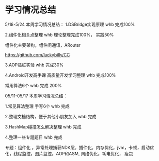 # 学习情况总结

5/18-5/24  本周学习情况总结：
1.DSBridge实现原理  whb  完成100%

2.组件化相关点整理  whb    理论整理完成100%，  实践50%

   组件化主要架构，组件间通讯，ARouter

  https://github.com/luckybilly/CC

3.AOP插桩实验  whb  完成30%

4.Android开发高手课   高质量开发学习整理  whb  完成100%

常用算法6个  whb    完成 200% 



05/11-05/17   本周学习情况总结：

1.常见算法整理  手写6个  whb   完成

2.整理文档结构，便于其他小朋友加入  whb  完成

3.HashMap碰撞怎么解决整理  whb  完成

4.整理一些专题题目  whb     完成

  专题：组件化 ，异常处理捕获NDK层，插件化，内存优化，jvm，卡顿，启动优化，线程监控，图片监控，AOP和ASM, 网络优化，耗电优化， 瘦包



